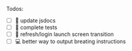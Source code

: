 Todos:

- [ ] 🧪 update jsdocs
- [ ] 🧪 complete tests
- [ ] 🐛 refresh/login launch screen transition
- [ ] 💻 better way to output breating instructions
